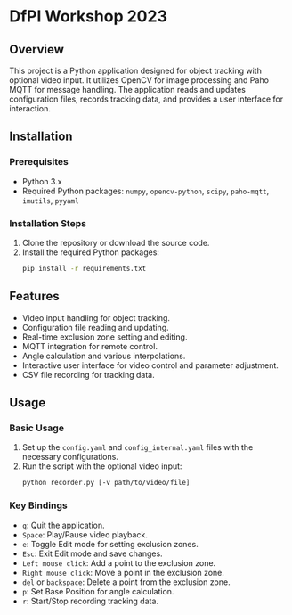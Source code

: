 # DfPI Workshop 2023

## Overview
This project is a Python application designed for object tracking with optional video input. It utilizes OpenCV for image processing and Paho MQTT for message handling. The application reads and updates configuration files, records tracking data, and provides a user interface for interaction.

## Installation

### Prerequisites
- Python 3.x
- Required Python packages: `numpy`, `opencv-python`, `scipy`, `paho-mqtt`, `imutils`, `pyyaml`

### Installation Steps
1. Clone the repository or download the source code.
2. Install the required Python packages:
   ```bash
   pip install -r requirements.txt
   ```

## Features
- Video input handling for object tracking.
- Configuration file reading and updating.
- Real-time exclusion zone setting and editing.
- MQTT integration for remote control.
- Angle calculation and various interpolations.
- Interactive user interface for video control and parameter adjustment.
- CSV file recording for tracking data.

## Usage

### Basic Usage
1. Set up the `config.yaml` and `config_internal.yaml` files with the necessary configurations.
2. Run the script with the optional video input:
   ```bash
   python recorder.py [-v path/to/video/file]
   ```

### Key Bindings
- `q`: Quit the application.
- `Space`: Play/Pause video playback.
- `e`: Toggle Edit mode for setting exclusion zones.
- `Esc`: Exit Edit mode and save changes.
- `Left mouse click`: Add a point to the exclusion zone.
- `Right mouse click`: Move a point in the exclusion zone.
- `del` or `backspace`: Delete a point from the exclusion zone.
- `p`: Set Base Position for angle calculation.
- `r`: Start/Stop recording tracking data.


